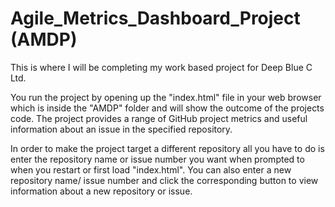 # Agile_Metrics_Dashboard_Project (AMDP)
This is where I will be completing my work based project for Deep Blue C Ltd.

You run the project by opening up the "index.html" file in your web browser which is inside the "AMDP" folder and will show the outcome of the projects code. The project provides a range of GitHub project metrics and useful information about an issue in the specified repository. 

In order to make the project target a different repository all you have to do is enter the repository name or issue number you want when prompted to when you restart or first load "index.html". You can also enter a new repository name/ issue number and click the corresponding button to view information about a new repository or issue.